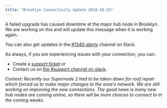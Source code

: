 ```yaml
---
title: "Brooklyn Connectivity Update 2018-10-25"
---
```


A failed upgrade has caused downtime at the major hub node in Brooklyn. We are working on this and will update this message when it is working again.

You can also get updates in the [#1340-alerts](https://nycmesh.slack.com/messages/CBK1FR63A/) channel on Slack.

As always, if you are experiencing issues with your connection, you can:
  - Create a [support ticket](/support) or 
  - Contact us on [the #support channel on slack](https://nycmesh.slack.com/messages/C679UKBUK). 

_Context: Recently our Supernode 2 had to be taken down for roof repair which forced us to make major changes to the area's network. We are still working on improving the new connections. The good news is many new hub nodes are coming online, so there will be more choices to connect to in the coming weeks._ 


